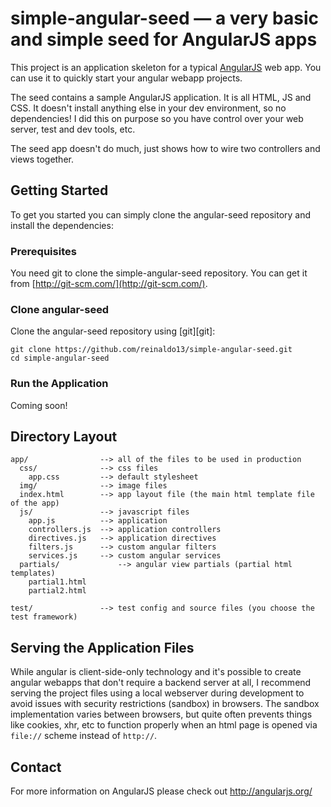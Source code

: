 # simple-angular-seed — a very basic and simple seed for AngularJS apps

This project is an application skeleton for a typical [AngularJS](http://angularjs.org/) web app.
You can use it to quickly start your angular webapp projects.

The seed contains a sample AngularJS application. It is all HTML, JS and CSS. It doesn't install anything else in your dev environment, so no dependencies! I did this on purpose so you have control over your web server, test and dev tools, etc.

The seed app doesn't do much, just shows how to wire two controllers and views together.

## Getting Started

To get you started you can simply clone the angular-seed repository and install the dependencies:

### Prerequisites

You need git to clone the simple-angular-seed repository. You can get it from
[http://git-scm.com/](http://git-scm.com/).

### Clone angular-seed

Clone the angular-seed repository using [git][git]:

```
git clone https://github.com/reinaldo13/simple-angular-seed.git
cd simple-angular-seed
```

### Run the Application

Coming soon!



## Directory Layout

    app/                --> all of the files to be used in production
      css/              --> css files
        app.css         --> default stylesheet
      img/              --> image files
      index.html        --> app layout file (the main html template file of the app)
      js/               --> javascript files
        app.js          --> application
        controllers.js  --> application controllers
        directives.js   --> application directives
        filters.js      --> custom angular filters
        services.js     --> custom angular services
      partials/             --> angular view partials (partial html templates)
        partial1.html
        partial2.html

    test/               --> test config and source files (you choose the test framework)

## Serving the Application Files

While angular is client-side-only technology and it's possible to create angular webapps that
don't require a backend server at all, I recommend serving the project files using a local
webserver during development to avoid issues with security restrictions (sandbox) in browsers. The
sandbox implementation varies between browsers, but quite often prevents things like cookies, xhr,
etc to function properly when an html page is opened via `file://` scheme instead of `http://`.

## Contact

For more information on AngularJS please check out http://angularjs.org/
